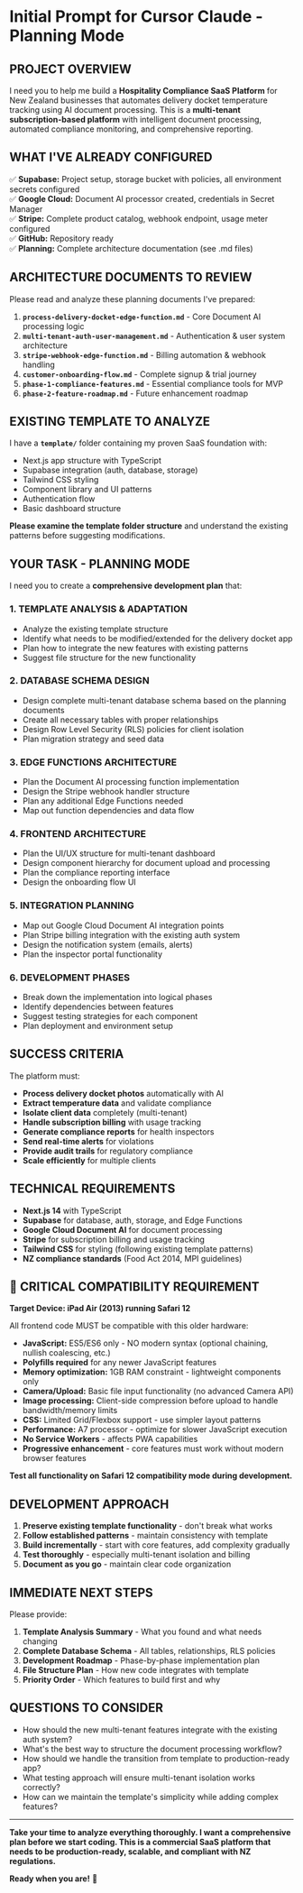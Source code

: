 # Initial Prompt for Cursor Claude - Planning Mode

## PROJECT OVERVIEW

I need you to help me build a **Hospitality Compliance SaaS Platform** for New Zealand businesses that automates delivery docket temperature tracking using AI document processing. This is a **multi-tenant subscription-based platform** with intelligent document processing, automated compliance monitoring, and comprehensive reporting.

## WHAT I'VE ALREADY CONFIGURED

✅ **Supabase:** Project setup, storage bucket with policies, all environment secrets configured  
✅ **Google Cloud:** Document AI processor created, credentials in Secret Manager  
✅ **Stripe:** Complete product catalog, webhook endpoint, usage meter configured  
✅ **GitHub:** Repository ready  
✅ **Planning:** Complete architecture documentation (see .md files)  

## ARCHITECTURE DOCUMENTS TO REVIEW

Please read and analyze these planning documents I've prepared:

1. **`process-delivery-docket-edge-function.md`** - Core Document AI processing logic
2. **`multi-tenant-auth-user-management.md`** - Authentication & user system architecture  
3. **`stripe-webhook-edge-function.md`** - Billing automation & webhook handling
4. **`customer-onboarding-flow.md`** - Complete signup & trial journey
5. **`phase-1-compliance-features.md`** - Essential compliance tools for MVP
6. **`phase-2-feature-roadmap.md`** - Future enhancement roadmap

## EXISTING TEMPLATE TO ANALYZE

I have a **`template/`** folder containing my proven SaaS foundation with:
- Next.js app structure with TypeScript
- Supabase integration (auth, database, storage)
- Tailwind CSS styling
- Component library and UI patterns
- Authentication flow
- Basic dashboard structure

**Please examine the template folder structure** and understand the existing patterns before suggesting modifications.

## YOUR TASK - PLANNING MODE

I need you to create a **comprehensive development plan** that:

### 1. TEMPLATE ANALYSIS & ADAPTATION
- Analyze the existing template structure
- Identify what needs to be modified/extended for the delivery docket app
- Plan how to integrate the new features with existing patterns
- Suggest file structure for the new functionality

### 2. DATABASE SCHEMA DESIGN
- Design complete multi-tenant database schema based on the planning documents
- Create all necessary tables with proper relationships
- Design Row Level Security (RLS) policies for client isolation
- Plan migration strategy and seed data

### 3. EDGE FUNCTIONS ARCHITECTURE
- Plan the Document AI processing function implementation
- Design the Stripe webhook handler structure
- Plan any additional Edge Functions needed
- Map out function dependencies and data flow

### 4. FRONTEND ARCHITECTURE
- Plan the UI/UX structure for multi-tenant dashboard
- Design component hierarchy for document upload and processing
- Plan the compliance reporting interface
- Design the onboarding flow UI

### 5. INTEGRATION PLANNING
- Map out Google Cloud Document AI integration points
- Plan Stripe billing integration with the existing auth system
- Design the notification system (emails, alerts)
- Plan the inspector portal functionality

### 6. DEVELOPMENT PHASES
- Break down the implementation into logical phases
- Identify dependencies between features
- Suggest testing strategies for each component
- Plan deployment and environment setup

## SUCCESS CRITERIA

The platform must:
- **Process delivery docket photos** automatically with AI
- **Extract temperature data** and validate compliance
- **Isolate client data** completely (multi-tenant)
- **Handle subscription billing** with usage tracking
- **Generate compliance reports** for health inspectors
- **Send real-time alerts** for violations
- **Provide audit trails** for regulatory compliance
- **Scale efficiently** for multiple clients

## TECHNICAL REQUIREMENTS

- **Next.js 14** with TypeScript
- **Supabase** for database, auth, storage, and Edge Functions
- **Google Cloud Document AI** for document processing
- **Stripe** for subscription billing and usage tracking
- **Tailwind CSS** for styling (following existing template patterns)
- **NZ compliance standards** (Food Act 2014, MPI guidelines)

## 🚨 CRITICAL COMPATIBILITY REQUIREMENT

**Target Device: iPad Air (2013) running Safari 12**

All frontend code MUST be compatible with this older hardware:
- **JavaScript:** ES5/ES6 only - NO modern syntax (optional chaining, nullish coalescing, etc.)
- **Polyfills required** for any newer JavaScript features
- **Memory optimization:** 1GB RAM constraint - lightweight components only
- **Camera/Upload:** Basic file input functionality (no advanced Camera API)
- **Image processing:** Client-side compression before upload to handle bandwidth/memory limits
- **CSS:** Limited Grid/Flexbox support - use simpler layout patterns
- **Performance:** A7 processor - optimize for slower JavaScript execution
- **No Service Workers** - affects PWA capabilities
- **Progressive enhancement** - core features must work without modern browser features

**Test all functionality on Safari 12 compatibility mode during development.**

## DEVELOPMENT APPROACH

1. **Preserve existing template functionality** - don't break what works
2. **Follow established patterns** - maintain consistency with template
3. **Build incrementally** - start with core features, add complexity gradually  
4. **Test thoroughly** - especially multi-tenant isolation and billing
5. **Document as you go** - maintain clear code organization

## IMMEDIATE NEXT STEPS

Please provide:

1. **Template Analysis Summary** - What you found and what needs changing
2. **Complete Database Schema** - All tables, relationships, RLS policies
3. **Development Roadmap** - Phase-by-phase implementation plan
4. **File Structure Plan** - How new code integrates with template
5. **Priority Order** - Which features to build first and why

## QUESTIONS TO CONSIDER

- How should the new multi-tenant features integrate with the existing auth system?
- What's the best way to structure the document processing workflow?
- How should we handle the transition from template to production-ready app?
- What testing approach will ensure multi-tenant isolation works correctly?
- How can we maintain the template's simplicity while adding complex features?

---

**Take your time to analyze everything thoroughly. I want a comprehensive plan before we start coding. This is a commercial SaaS platform that needs to be production-ready, scalable, and compliant with NZ regulations.**

**Ready when you are!** 🚀